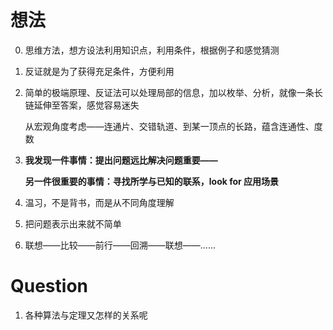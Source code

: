 #  想法

0. 思维方法，想方设法利用知识点，利用条件，根据例子和感觉猜测

1. 反证就是为了获得充足条件，方便利用

2. 简单的极端原理、反证法可以处理局部的信息，加以枚举、分析，就像一条长链延伸至答案，感觉容易迷失

   从宏观角度考虑——连通片、交错轨道、到某一顶点的长路，蕴含连通性、度数

3. **我发现一件事情：提出问题远比解决问题重要——**

   **另一件很重要的事情：寻找所学与已知的联系，look for 应用场景**

4. 温习，不是背书，而是从不同角度理解

5. 把问题表示出来就不简单

6. 联想——比较——前行——回溯——联想——......

# Question

1. 各种算法与定理又怎样的关系呢

